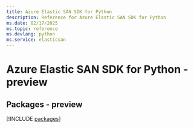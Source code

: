 ```yaml
---
title: Azure Elastic SAN SDK for Python
description: Reference for Azure Elastic SAN SDK for Python
ms.date: 02/17/2025
ms.topic: reference
ms.devlang: python
ms.service: elasticsan
---
```

# Azure Elastic SAN SDK for Python - preview
## Packages - preview
[!INCLUDE [packages](elastic-san-index.md)]